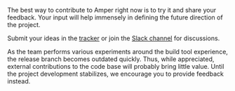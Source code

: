 The best way to contribute to Amper right now is to try it and share your feedback. Your input will help immensely in defining the future direction of the project.

Submit your ideas in the [tracker](https://youtrack.jetbrains.com/issues/AMPER) or join the [Slack channel](https://kotlinlang.slack.com/archives/C062WG3A7T8) for discussions.

As the team performs various experiments around the build tool experience, the release branch becomes outdated quickly. Thus, while appreciated, external contributions to the code base will probably bring little value. Until the project development stabilizes, we encourage you to provide feedback instead.